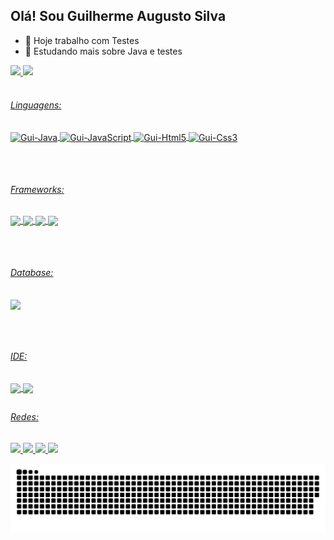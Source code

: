 ## Olá! Sou Guilherme Augusto Silva

- 🔭 Hoje trabalho com Testes
- 🌱 Estudando mais sobre Java e testes
<div>
	<a href="https://github.com/guilhermeaugs">
  	<img height="180em" src="https://github-readme-stats.vercel.app/api?username=guilhermeaugs&show_icons=true&theme=github_dark&include_all_commits=true&count_private=false&locale=pt-br"/>
    <img height="180em" src="https://github-readme-stats.vercel.app/api/top-langs/?username=guilhermeaugs&layout=compact&langs_count=168&theme=github_dark&locale=pt-br"/>
</div>
  
<div style="display: inline_block"><br>
  <h6>Linguagens: </h6>
    <img align="center" alt="Gui-Java" height="30" width="40" src='https://cdn.jsdelivr.net/gh/devicons/devicon/icons/java/java-original.svg'>
    <img align="center" alt="Gui-JavaScript" height="30" width="40" src='https://cdn.jsdelivr.net/gh/devicons/devicon/icons/javascript/javascript-original.svg'>
    <img align="center" alt="Gui-Html5" height="30" width="40" src='https://cdn.jsdelivr.net/gh/devicons/devicon/icons/html5/html5-original.svg'>
    <img align="center" alt="Gui-Css3" height="30" width="40" src='https://cdn.jsdelivr.net/gh/devicons/devicon/icons/css3/css3-original.svg'>
</div>
  
  ##
  
<div><br>
  <h6>Frameworks: </h6>
  <img align="center" src="https://img.shields.io/badge/Postman-FF6C37?style=for-the-badge&logo=Postman&logoColor=white">
  <img align="center" src="https://img.shields.io/badge/Selenium-43B02A?style=for-the-badge&logo=Selenium&logoColor=white">
  <img align="center" src="https://img.shields.io/badge/Junit5-25A162?style=for-the-badge&logo=junit5&logoColor=white">
  <img align="center" src="https://img.shields.io/badge/Spring_Boot-F2F4F9?style=for-the-badge&logo=spring-boot">
</div>
  
  ##
  
<div><br>
  <h6>Database: </h6>
  <img align="center" src="https://img.shields.io/badge/MySQL-00000F?style=for-the-badge&logo=mysql&logoColor=white">
</div>
  
  ##
  
    
<div><br>
  <h6>IDE: </h6>
  <img align="center" src="https://img.shields.io/badge/IntelliJIDEA-000000.svg?style=for-the-badge&logo=intellij-idea&logoColor=white">
  <img align="center" src="https://img.shields.io/badge/Visual_Studio_Code-0078D4?style=for-the-badge&logo=visual%20studio%20code&logoColor=white">
</div>
  
  ##
  
<div>
  <h6>Redes: </h6>
  <a href="https://discord.gg/pfdKy7BaMe" target="_blank"><img src="https://img.shields.io/badge/Discord-7289DA?style=for-the-badge&logo=discord&logoColor=white" target="_blank"</a>
  <a href="https://www.facebook.com/guilhermekosglade/" target="_blank"><img src="https://img.shields.io/badge/Facebook-1877F2?style=for-the-badge&logo=facebook&logoColor=white" target="_blank"</a>
  <a href="https://www.instagram.com/guilhermeasil/" target="_blank"><img src="https://img.shields.io/badge/Instagram-E4405F?style=for-the-badge&logo=instagram&logoColor=white" target="_blank"</a>
   <a href="www.linkedin.com/in/guilherme-augusto-silva-5179741aa" target="_blank"><img src="https://img.shields.io/badge/LinkedIn-0077B5?style=for-the-badge&logo=linkedin&logoColor=white" target="_blank"</a>
<div>
  
  ![Snake animation](https://github.com/guilhermeaugs/guilhermeaugs/blob/output/github-contribution-grid-snake.svg)
